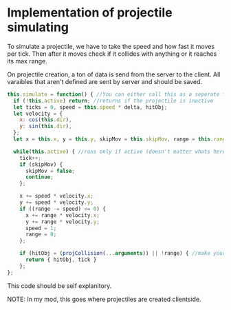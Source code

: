 # Implementation of projectile simulating

To simulate a projectile, we have to take the speed and how fast it moves per tick.
Then after it moves check if it collides with anything or it reaches its max range.

On projectile creation, a ton of data is send from the server to the client. All varaibles that aren't defined are sent by server and should be saved.

```js
this.simulate = function() { //You can either call this as a seperate function or a function in the projectiles class
  if (!this.active) return; //returns if the projectile is inactive
  let ticks = 0, speed = this.speed * delta, hitObj;
  let velocity = {
    x: cos(this.dir),
    y: sin(this.dir),
  };
  let x = this.x, y = this.y, skipMov = this.skipMov, range = this.range;

  while(this.active) { //runs only if active (doesn't matter whats here just want a while)
    tick++;
    if (skipMov) {
      skipMov = false;
      continue;
    };

    x += speed * velocity.x;
    y += speed * velocity.y;
    if ((range -= speed) <= 0) {
      x += range * velocity.x;
      y += range * velocity.y;
      speed = 1;
      range = 0;
    };

    if (hitObj = (projCollision(...arguments)) || !range) { //make your own projCollision
      return { hitObj, tick }
    };
};
```



This code should be self explanitory. 

NOTE: In my mod, this goes where projectiles are created clientside.


